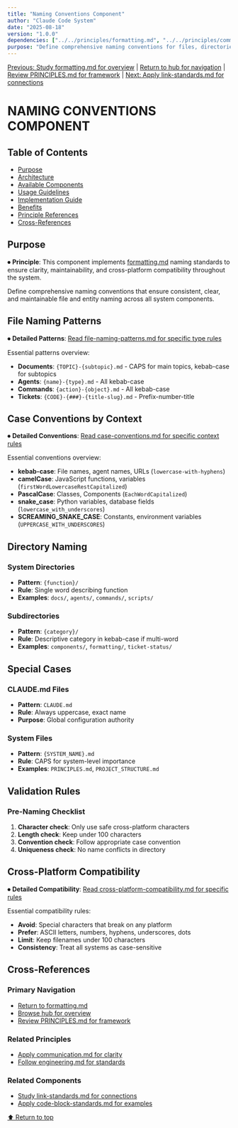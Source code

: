 ```yaml
---
title: "Naming Conventions Component"
author: "Claude Code System"
date: "2025-08-18"
version: "1.0.0"
dependencies: ["../../principles/formatting.md", "../../principles/communication.md"]
purpose: "Define comprehensive naming conventions for files, directories, and entities across platforms"
---
```


[Previous: Study formatting.md for overview](../../principles/formatting.md) | [Return to hub for navigation](../../index.md) | [Review PRINCIPLES.md for framework](../../PRINCIPLES.md) | [Next: Apply link-standards.md for connections](link-standards.md)

# NAMING CONVENTIONS COMPONENT

## Table of Contents
- [Purpose](#purpose)
- [Architecture](#architecture)
- [Available Components](#available-components)
- [Usage Guidelines](#usage-guidelines)
- [Implementation Guide](#implementation-guide)
- [Benefits](#benefits)
- [Principle References](#principle-references)
- [Cross-References](#cross-references)

## Purpose

⏺ **Principle**: This component implements [formatting.md](../../principles/formatting.md) naming standards to ensure clarity, maintainability, and cross-platform compatibility throughout the system.

Define comprehensive naming conventions that ensure consistent, clear, and maintainable file and entity naming across all system components.

## File Naming Patterns

⏺ **Detailed Patterns**: [Read file-naming-patterns.md for specific type rules](file-naming-patterns.md)

Essential patterns overview:
- **Documents**: `{TOPIC}-{subtopic}.md` - CAPS for main topics, kebab-case for subtopics
- **Agents**: `{name}-{type}.md` - All kebab-case
- **Commands**: `{action}-{object}.md` - All kebab-case
- **Tickets**: `{CODE}-{###}-{title-slug}.md` - Prefix-number-title

## Case Conventions by Context

⏺ **Detailed Conventions**: [Read case-conventions.md for specific context rules](case-conventions.md)

Essential conventions overview:
- **kebab-case**: File names, agent names, URLs (`lowercase-with-hyphens`)
- **camelCase**: JavaScript functions, variables (`firstWordLowercaseRestCapitalized`)
- **PascalCase**: Classes, Components (`EachWordCapitalized`)
- **snake_case**: Python variables, database fields (`lowercase_with_underscores`)
- **SCREAMING_SNAKE_CASE**: Constants, environment variables (`UPPERCASE_WITH_UNDERSCORES`)

## Directory Naming

### System Directories
- **Pattern**: `{function}/` 
- **Rule**: Single word describing function
- **Examples**: `docs/`, `agents/`, `commands/`, `scripts/`

### Subdirectories
- **Pattern**: `{category}/`
- **Rule**: Descriptive category in kebab-case if multi-word
- **Examples**: `components/`, `formatting/`, `ticket-status/`

## Special Cases

### CLAUDE.md Files
- **Pattern**: `CLAUDE.md`
- **Rule**: Always uppercase, exact name
- **Purpose**: Global configuration authority

### System Files
- **Pattern**: `{SYSTEM_NAME}.md`
- **Rule**: CAPS for system-level importance
- **Examples**: `PRINCIPLES.md`, `PROJECT_STRUCTURE.md`

## Validation Rules

### Pre-Naming Checklist
1. **Character check**: Only use safe cross-platform characters
2. **Length check**: Keep under 100 characters
3. **Convention check**: Follow appropriate case convention
4. **Uniqueness check**: No name conflicts in directory

## Cross-Platform Compatibility

⏺ **Detailed Compatibility**: [Read cross-platform-compatibility.md for specific rules](cross-platform-compatibility.md)

Essential compatibility rules:
- **Avoid**: Special characters that break on any platform
- **Prefer**: ASCII letters, numbers, hyphens, underscores, dots
- **Limit**: Keep filenames under 100 characters
- **Consistency**: Treat all systems as case-sensitive

## Cross-References

### Primary Navigation
- [Return to formatting.md](../../principles/formatting.md)
- [Browse hub for overview](../../index.md)
- [Review PRINCIPLES.md for framework](../../PRINCIPLES.md)

### Related Principles
- [Apply communication.md for clarity](../../principles/communication.md)
- [Follow engineering.md for standards](../../principles/engineering.md)

### Related Components
- [Study link-standards.md for connections](link-standards.md)
- [Apply code-block-standards.md for examples](code-block-standards.md)

[⬆ Return to top](#naming-conventions-component)